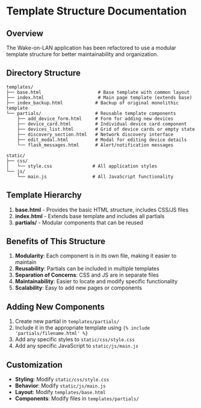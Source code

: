 # Template Structure Documentation

## Overview
The Wake-on-LAN application has been refactored to use a modular template structure for better maintainability and organization.

## Directory Structure

```
templates/
├── base.html                     # Base template with common layout
├── index.html                    # Main page template (extends base)
├── index_backup.html            # Backup of original monolithic template
└── partials/                    # Reusable template components
    ├── add_device_form.html     # Form for adding new devices
    ├── device_card.html         # Individual device card component
    ├── devices_list.html        # Grid of device cards or empty state
    ├── discovery_section.html   # Network discovery interface
    ├── edit_modal.html          # Modal for editing device details
    └── flash_messages.html      # Alert/notification messages

static/
├── css/
│   └── style.css               # All application styles
└── js/
    └── main.js                 # All JavaScript functionality
```

## Template Hierarchy

1. **base.html** - Provides the basic HTML structure, includes CSS/JS files
2. **index.html** - Extends base template and includes all partials
3. **partials/** - Modular components that can be reused

## Benefits of This Structure

1. **Modularity**: Each component is in its own file, making it easier to maintain
2. **Reusability**: Partials can be included in multiple templates
3. **Separation of Concerns**: CSS and JS are in separate files
4. **Maintainability**: Easier to locate and modify specific functionality
5. **Scalability**: Easy to add new pages or components

## Adding New Components

1. Create new partial in `templates/partials/`
2. Include it in the appropriate template using `{% include 'partials/filename.html' %}`
3. Add any specific styles to `static/css/style.css`
4. Add any specific JavaScript to `static/js/main.js`

## Customization

- **Styling**: Modify `static/css/style.css`
- **Behavior**: Modify `static/js/main.js`
- **Layout**: Modify `templates/base.html`
- **Components**: Modify files in `templates/partials/`
